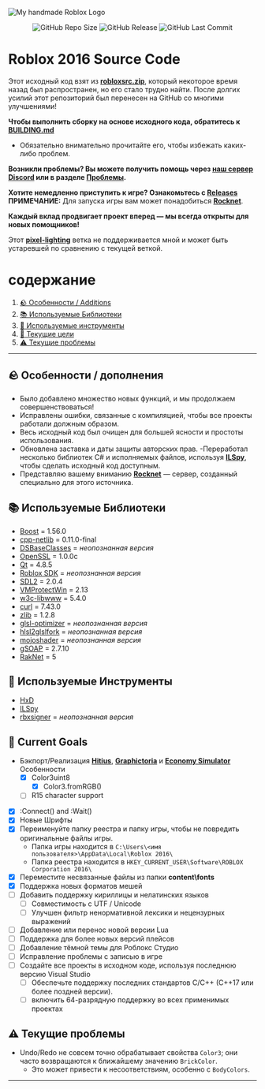![My *handmade* Roblox Logo](https://github.com/user-attachments/assets/ced623cd-6692-4759-8e46-e9453f5454fc)

<p align="center">
<img alt="GitHub Repo Size" src="https://img.shields.io/github/repo-size/P0L3NARUBA/roblox-2016-source-code">
<img alt="GitHub Release" src="https://img.shields.io/github/v/release/P0L3NARUBA/roblox-2016-source-code?color=violet">
<img alt="GitHub Last Commit" src="https://img.shields.io/github/last-commit/P0L3NARUBA/roblox-2016-source-code/master">
</p>

# Roblox 2016 Source Code

Этот исходный код взят из **[robloxsrc.zip](https://mega.nz/file/mrxkSRRK#n5YmV1iPUPZCfiI6IDWkT3eDq9k3-yA7rl_hURked8Y)**, который некоторое время назад был распространен, но его стало трудно найти.
После долгих усилий этот репозиторий был перенесен на GitHub со многими улучшениями!

**Чтобы выполнить сборку на основе исходного кода, обратитесь к [BUILDING.md](/BUILDING.md)**<br>
- Обязательно внимательно прочитайте его, чтобы избежать каких-либо проблем.

**Возникли проблемы? Вы можете получить помощь через [наш сервер Discord](https://www.discord.gg/rVrYHdrbsp) или в разделе [Проблемы](https://github.com/P0L3NARUBA/roblox-2016-source-code/issues).**

**Хотите немедленно приступить к игре? Ознакомьтесь с [Releases](https://github.com/P0L3NARUBA/roblox-2016-source-code/releases)**<br>
**ПРИМЕЧАНИЕ:** Для запуска игры вам может понадобиться **[Rocknet](https://github.com/P0L3NARUBA/Rocknet/tree/main)**.

**Каждый вклад продвигает проект вперед — мы всегда открыты для новых помощников!**

Этот **[pixel-lighting](https://github.com/P0L3NARUBA/roblox-2016-source-code/tree/pixel-lighting)** ветка не поддерживается мной и может быть устаревшей по сравнению с текущей веткой.

# содержание
1. [🪨 Особенности / Additions](#-features--additions)
2. [📚 Используемые Библиотеки](#-libraries-used)
3. [🔨 Используемые инструменты](#-tools-used)
4. [🎯 Текущие цели](#-current-goals)
5. [⚠️ Текущие проблемы](#%EF%B8%8F-current-problems)

---

## 🪨 Особенности / дополнения
- Было добавлено множество новых функций, и мы продолжаем совершенствоваться!
- Исправлены ошибки, связанные с компиляцией, чтобы все проекты работали должным образом.
- Весь исходный код был очищен для большей ясности и простоты использования.
- Обновлена заставка и даты защиты авторских прав.
-Переработал несколько библиотек C# и исполняемых файлов, используя **[ILSpy](https://github.com/icsharpcode/ILSpy/releases)**, чтобы сделать исходный код доступным.
- Представляю вашему вниманию **[Rocknet](https://github.com/P0L3NARUBA/Rocknet/tree/main)** — сервер, созданный специально для этого источника.

## 📚 Используемые Библиотеки
- [Boost](/Contribs/boost_1_56_0) = 1.56.0
- [cpp-netlib](/Contribs/cpp-netlib-0.11.0-final) = 0.11.0-final
- [DSBaseClasses](/Contribs/DSBaseClasses) = *неопознанная версия*
- [OpenSSL](/Contribs/openssl) = 1.0.0c
- [Qt](/BUILDING_CONTRIBS.md) = 4.8.5
- [Roblox SDK](/Contribs/SDK) = *неопознанная версия*
- [SDL2](/Contribs/SDL2) = 2.0.4
- [VMProtectWin](/Contribs/VMProtectWin_2.13) = 2.13
- [w3c-libwww](/Contribs/w3c-libwww-5.4.0) = 5.4.0
- [curl](/Contribs/windows/x86/curl/curl-7.43.0) = 7.43.0
- [zlib](/Contribs/windows/x86/zlib/zlib-1.2.8) = 1.2.8
- [glsl-optimizer](/Rendering/ShaderCompiler/glsl-optimizer) = *неопознанная версия*
- [hlsl2glslfork](/Rendering/ShaderCompiler/hlsl2glslfork) = *неопознанная версия*
- [mojoshader](/Rendering/ShaderCompiler/mojoshader) = *неопознанная версия*
- [gSOAP](/RCCService/gSOAP/gsoap-2.7) = 2.7.10
- [RakNet](/Network/raknet) = 5 

## 🔨 Используемые Инструменты
- [HxD](https://mh-nexus.de/en/downloads.php?product=HxD20)
- [ILSpy](https://github.com/icsharpcode/ILSpy/releases)
- [rbxsigner](/Tools/rbxsigner) = *неопознанная версия*

## 🎯 Current Goals
- Бэкпорт/Реализация **[Hitius](https://mega.nz/file/DnxUTAgI#52pYMEJyRFMMXVMAU71GboVWYxaTCv25eWB4QHFma6M)**, **[Graphictoria](https://mega.nz/file/e2RU0YbT#tGVrpYqR4fv6z7a4QQcdqT0nbmgdssGm3wGFd9jCiHA)** и **[Economy Simulator](https://mega.nz/file/76AyxJzC#fuKcKHTK6YI5S8zLyelsB7PIt0fVVTsWu9KTrgvXk2E)** Особенности
  - [x] Color3uint8  
     - [x] Color3.fromRGB()  
  - [ ] R15 character support  
- [x] :Connect() and :Wait()
- [x] Новые Шрифты
- [x] Переименуйте папку реестра и папку игры, чтобы не повредить оригинальные файлы игры.
   - Папка игры находится в `C:\Users\<имя пользователя>\AppData\Local\Roblox 2016\`
   - Папка реестра находится в `HKEY_CURRENT_USER\Software\ROBLOX Corporation 2016\`
- [x] Переместите несвязанные файлы из папки **content\fonts**
- [x] Поддержка новых форматов мешей
- [ ] Добавить поддержку кириллицы и нелатинских языков
  - [ ] Совместимость с UTF / Unicode  
  - [ ] Улучшен фильтр ненормативной лексики и нецензурных выражений
- [ ] Добавление или перенос новой версии Lua
- [ ] Поддержка для более новых версий плейсов
- [ ] Добавление тёмной темы для Роблокс Студио  
- [ ] Исправление проблемы с записью в игре 
- [ ] Создайте все проекты в исходном коде, используя последнюю версию Visual Studio  
  - [ ] Обеспечьте поддержку последних стандартов C/C++ (C++17 или более поздней версии).  
  - [ ] включить 64-разрядную поддержку во всех применимых проектах

## ⚠️ Текущие проблемы
- Undo/Redo не совсем точно обрабатывает свойства `Color3`; они часто возвращаются к ближайшему значению `BrickColor`.
  - Это может привести к несоответствиям, особенно с `BodyColors`.

---
